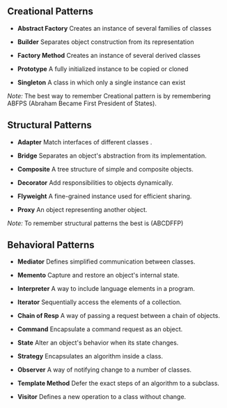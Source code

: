 ## Creational Patterns

- **Abstract Factory** Creates an instance of several families of classes

- **Builder** Separates object construction from its representation

- **Factory Method** Creates an instance of several derived classes

- **Prototype** A fully initialized instance to be copied or cloned

- **Singleton** A class in which only a single instance can exist

*Note:*
The best way to remember Creational pattern is by remembering ABFPS (Abraham Became First President of States).

## Structural Patterns

- **Adapter** Match interfaces of different classes .

- **Bridge** Separates an object's abstraction from its implementation.

- **Composite** A tree structure of simple and composite objects.

- **Decorator** Add responsibilities to objects dynamically.

- **Flyweight** A fine-grained instance used for efficient sharing.

- **Proxy** An object representing another object.

*Note:*
To remember structural patterns the best is (ABCDFFP)

## Behavioral Patterns

- **Mediator** Defines simplified communication between classes.

- **Memento** Capture and restore an object's internal state.

- **Interpreter** A way to include language elements in a program.

- **Iterator** Sequentially access the elements of a collection.

- **Chain of Resp** A way of passing a request between a chain of objects.

- **Command** Encapsulate a command request as an object.

- **State** Alter an object's behavior when its state changes.

- **Strategy** Encapsulates an algorithm inside a class.

- **Observer** A way of notifying change to a number of classes.

- **Template Method** Defer the exact steps of an algorithm to a subclass.

- **Visitor** Defines a new operation to a class without change.